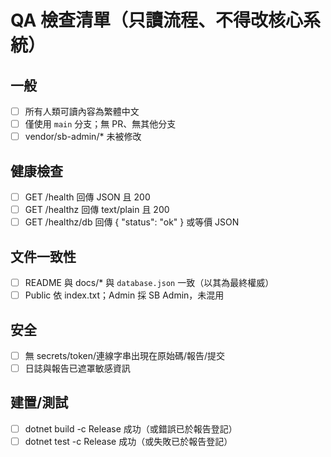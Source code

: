 # QA 檢查清單（只讀流程、不得改核心系統）

## 一般
- [ ] 所有人類可讀內容為繁體中文
- [ ] 僅使用 `main` 分支；無 PR、無其他分支
- [ ] vendor/sb-admin/* 未被修改

## 健康檢查
- [ ] GET /health 回傳 JSON 且 200
- [ ] GET /healthz 回傳 text/plain 且 200
- [ ] GET /healthz/db 回傳 { "status": "ok" } 或等價 JSON

## 文件一致性
- [ ] README 與 docs/* 與 `database.json` 一致（以其為最終權威）
- [ ] Public 依 index.txt；Admin 採 SB Admin，未混用

## 安全
- [ ] 無 secrets/token/連線字串出現在原始碼/報告/提交
- [ ] 日誌與報告已遮罩敏感資訊

## 建置/測試
- [ ] dotnet build -c Release 成功（或錯誤已於報告登記）
- [ ] dotnet test -c Release 成功（或失敗已於報告登記）
